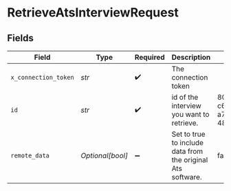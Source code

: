 # RetrieveAtsInterviewRequest


## Fields

| Field                                                       | Type                                                        | Required                                                    | Description                                                 | Example                                                     |
| ----------------------------------------------------------- | ----------------------------------------------------------- | ----------------------------------------------------------- | ----------------------------------------------------------- | ----------------------------------------------------------- |
| `x_connection_token`                                        | *str*                                                       | :heavy_check_mark:                                          | The connection token                                        |                                                             |
| `id`                                                        | *str*                                                       | :heavy_check_mark:                                          | id of the interview you want to retrieve.                   | 801f9ede-c698-4e66-a7fc-48d19eebaa4f                        |
| `remote_data`                                               | *Optional[bool]*                                            | :heavy_minus_sign:                                          | Set to true to include data from the original Ats software. | false                                                       |